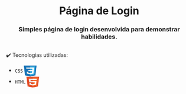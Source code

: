 <h1 align="center"> Página de Login </h1>

<h3 align="center"> Simples página de login desenvolvida para demonstrar habilidades.</h3>

## 
✔️ Tecnologias utilizadas:

- ``CSS``<img align="center" alt="CSS" height="30" width="40" src="https://raw.githubusercontent.com/devicons/devicon/master/icons/css3/css3-original.svg">
- ``HTML``<img align="center" alt="HTML" height="30" width="40" src="https://raw.githubusercontent.com/devicons/devicon/master/icons/html5/html5-original.svg">
<h2 align="center"></h2>

